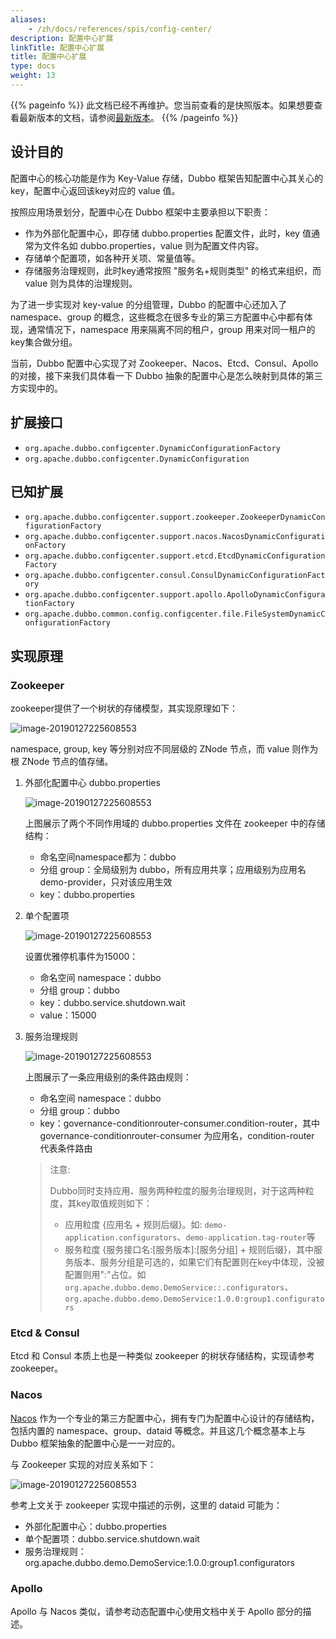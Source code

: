 ```yaml
---
aliases:
    - /zh/docs/references/spis/config-center/
description: 配置中心扩展
linkTitle: 配置中心扩展
title: 配置中心扩展
type: docs
weight: 13
---
```



{{% pageinfo %}} 此文档已经不再维护。您当前查看的是快照版本。如果想要查看最新版本的文档，请参阅[最新版本](/zh-cn/docs3-v2/java-sdk/reference-manual/spi/description/config-center/)。
{{% /pageinfo %}}

## 设计目的

配置中心的核心功能是作为 Key-Value 存储，Dubbo 框架告知配置中心其关心的 key，配置中心返回该key对应的 value 值。

按照应用场景划分，配置中心在 Dubbo 框架中主要承担以下职责：

- 作为外部化配置中心，即存储 dubbo.properties 配置文件，此时，key 值通常为文件名如 dubbo.properties，value 则为配置文件内容。
- 存储单个配置项，如各种开关项、常量值等。
- 存储服务治理规则，此时key通常按照 "服务名+规则类型" 的格式来组织，而 value 则为具体的治理规则。

为了进一步实现对 key-value 的分组管理，Dubbo 的配置中心还加入了 namespace、group 的概念，这些概念在很多专业的第三方配置中心中都有体现，通常情况下，namespace 用来隔离不同的租户，group 用来对同一租户的key集合做分组。

当前，Dubbo 配置中心实现了对 Zookeeper、Nacos、Etcd、Consul、Apollo 的对接，接下来我们具体看一下 Dubbo 抽象的配置中心是怎么映射到具体的第三方实现中的。

## 扩展接口

* `org.apache.dubbo.configcenter.DynamicConfigurationFactory`
* `org.apache.dubbo.configcenter.DynamicConfiguration`

## 已知扩展

* `org.apache.dubbo.configcenter.support.zookeeper.ZookeeperDynamicConfigurationFactory`
* `org.apache.dubbo.configcenter.support.nacos.NacosDynamicConfigurationFactory`
* `org.apache.dubbo.configcenter.support.etcd.EtcdDynamicConfigurationFactory`
* `org.apache.dubbo.configcenter.consul.ConsulDynamicConfigurationFactory`
* `org.apache.dubbo.configcenter.support.apollo.ApolloDynamicConfigurationFactory`
* `org.apache.dubbo.common.config.configcenter.file.FileSystemDynamicConfigurationFactory`

## 实现原理

### Zookeeper

zookeeper提供了一个树状的存储模型，其实现原理如下：

![image-20190127225608553](/imgs/dev/configcenter_zk_model.jpg)

namespace, group, key 等分别对应不同层级的 ZNode 节点，而 value 则作为根 ZNode 节点的值存储。

1. 外部化配置中心 dubbo.properties

   ![image-20190127225608553](/imgs/dev/configcenter_zk_properties.jpg)
   
   上图展示了两个不同作用域的 dubbo.properties 文件在 zookeeper 中的存储结构：
   - 命名空间namespace都为：dubbo
   - 分组 group：全局级别为 dubbo，所有应用共享；应用级别为应用名 demo-provider，只对该应用生效
   - key：dubbo.properties
   
2. 单个配置项

   ![image-20190127225608553](/imgs/dev/configcenter_zk_singleitem.jpg)
   
   设置优雅停机事件为15000：
   - 命名空间 namespace：dubbo
   - 分组 group：dubbo
   - key：dubbo.service.shutdown.wait
   - value：15000
     
3. 服务治理规则

    ![image-20190127225608553](/imgs/dev/configcenter_zk_rule.jpg)
    
    上图展示了一条应用级别的条件路由规则：
    
    - 命名空间 namespace：dubbo
    - 分组 group：dubbo
    - key：governance-conditionrouter-consumer.condition-router，其中 governance-conditionrouter-consumer 为应用名，condition-router 代表条件路由
    
    
    > 注意:
    >
    > Dubbo同时支持应用、服务两种粒度的服务治理规则，对于这两种粒度，其key取值规则如下：
    > * 应用粒度 {应用名 + 规则后缀}。如: `demo-application.configurators`、`demo-application.tag-router`等
    > * 服务粒度 {服务接口名:[服务版本]:[服务分组] + 规则后缀}，其中服务版本、服务分组是可选的，如果它们有配置则在key中体现，没被配置则用":"占位。如
    > `org.apache.dubbo.demo.DemoService::.configurators`、`org.apache.dubbo.demo.DemoService:1.0.0:group1.configurators`

### Etcd & Consul

Etcd 和 Consul 本质上也是一种类似 zookeeper 的树状存储结构，实现请参考 zookeeper。

### Nacos

[Nacos](https://nacos.io/) 作为一个专业的第三方配置中心，拥有专门为配置中心设计的存储结构，包括内置的 namespace、group、dataid 等概念。并且这几个概念基本上与 Dubbo 框架抽象的配置中心是一一对应的。

与 Zookeeper 实现的对应关系如下：

![image-20190127225608553](/imgs/dev/configcenter_nacos_model.jpg)

参考上文关于 zookeeper 实现中描述的示例，这里的 dataid 可能为：
* 外部化配置中心：dubbo.properties
* 单个配置项：dubbo.service.shutdown.wait
* 服务治理规则：org.apache.dubbo.demo.DemoService:1.0.0:group1.configurators

### Apollo

Apollo 与 Nacos 类似，请参考动态配置中心使用文档中关于 Apollo 部分的描述。